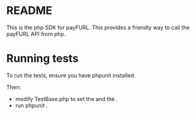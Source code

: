 # README #

This is the php SDK for payFURL. This provides a friendly way to call the payFURL API from php.

# Running tests

To run the tests, ensure you have phpunit installed.

Then:
- modify TestBase.php to set the <CardProviderId> and the <PrivateKey>.
- run phpunit .